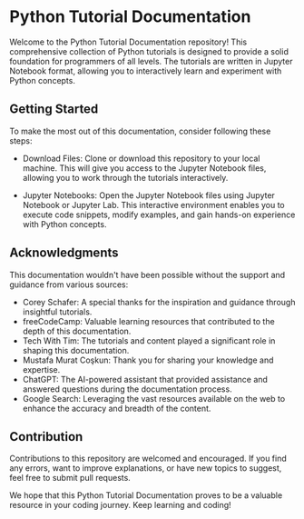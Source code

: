 # Python Tutorial Documentation
Welcome to the Python Tutorial Documentation repository! This comprehensive collection of Python tutorials is designed to provide a solid foundation for programmers of all levels. The tutorials are written in Jupyter Notebook format, allowing you to interactively learn and experiment with Python concepts.

## Getting Started
To make the most out of this documentation, consider following these steps:

* Download Files: Clone or download this repository to your local machine. This will give you access to the Jupyter Notebook files, allowing you to work through the tutorials interactively.

* Jupyter Notebooks: Open the Jupyter Notebook files using Jupyter Notebook or Jupyter Lab. This interactive environment enables you to execute code snippets, modify examples, and gain hands-on experience with Python concepts.

## Acknowledgments
This documentation wouldn't have been possible without the support and guidance from various sources:

* Corey Schafer: A special thanks for the inspiration and guidance through insightful tutorials.
* freeCodeCamp: Valuable learning resources that contributed to the depth of this documentation.
* Tech With Tim: The tutorials and content played a significant role in shaping this documentation.
* Mustafa Murat Coşkun: Thank you for sharing your knowledge and expertise.
* ChatGPT: The AI-powered assistant that provided assistance and answered questions during the documentation process.
* Google Search: Leveraging the vast resources available on the web to enhance the accuracy and breadth of the content.

## Contribution
Contributions to this repository are welcomed and encouraged. If you find any errors, want to improve explanations, or have new topics to suggest, feel free to submit pull requests.

We hope that this Python Tutorial Documentation proves to be a valuable resource in your coding journey. Keep learning and coding!
